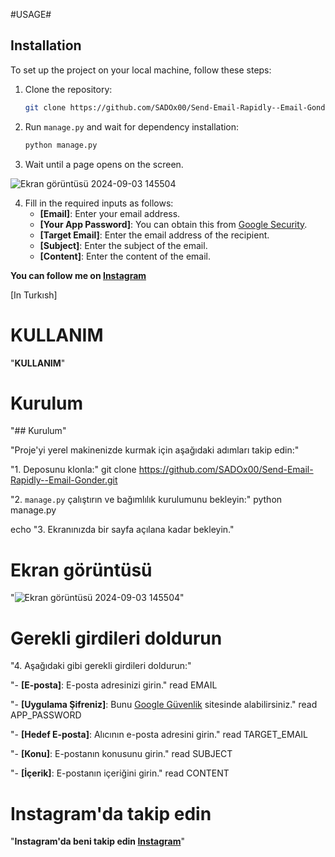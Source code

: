 #USAGE#


## Installation

To set up the project on your local machine, follow these steps:

1. Clone the repository:

   ```bash
   git clone https://github.com/SADOx00/Send-Email-Rapidly--Email-Gonder.git
2. Run `manage.py` and wait for dependency installation:
   ```bash
   python manage.py
3. Wait until a page opens on the screen.

![Ekran görüntüsü 2024-09-03 145504](https://github.com/user-attachments/assets/98063640-220d-443c-9c72-965ae35dce4c)


4. Fill in the required inputs as follows:
   - **[Email]**: Enter your email address.
   - **[Your App Password]**: You can obtain this from [Google Security](https://myaccount.google.com/apppasswords).
   - **[Target Email]**: Enter the email address of the recipient.
   - **[Subject]**: Enter the subject of the email.
   - **[Content]**: Enter the content of the email.

**You can follow me on [Instagram](https://www.instagram.com/sado_x.27/)**



[In Turkısh]


# KULLANIM

 "**KULLANIM**"

# Kurulum
 "## Kurulum"

"Proje'yi yerel makinenizde kurmak için aşağıdaki adımları takip edin:"

"1. Deposunu klonla:"
git clone https://github.com/SADOx00/Send-Email-Rapidly--Email-Gonder.git

"2. `manage.py` çalıştırın ve bağımlılık kurulumunu bekleyin:"
python manage.py

echo "3. Ekranınızda bir sayfa açılana kadar bekleyin."

# Ekran görüntüsü
 "![Ekran görüntüsü 2024-09-03 145504](https://github.com/user-attachments/assets/98063640-220d-443c-9c72-965ae35dce4c)"

# Gerekli girdileri doldurun
"4. Aşağıdaki gibi gerekli girdileri doldurun:"

"- **[E-posta]**: E-posta adresinizi girin."
read EMAIL

 "- **[Uygulama Şifreniz]**: Bunu [Google Güvenlik](https://myaccount.google.com/apppasswords) sitesinde alabilirsiniz."
read APP_PASSWORD

"- **[Hedef E-posta]**: Alıcının e-posta adresini girin."
read TARGET_EMAIL

"- **[Konu]**: E-postanın konusunu girin."
read SUBJECT

"- **[İçerik]**: E-postanın içeriğini girin."
read CONTENT

# Instagram'da takip edin
 "**Instagram'da beni takip edin [Instagram](https://www.instagram.com/sado_x.27/)**"






